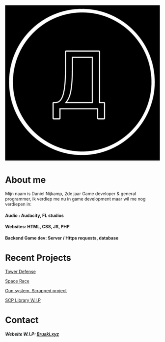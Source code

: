 <h1 align="center">
  
![image](/src/img.jpg?raw=true)

</h1>

# About me

Mijn naam is Daniel Nijkamp, 2de jaar Game developer & general programmer, ik verdiep me nu in game development maar wil me nog verdiepen in:

#### Audio : Audacity, FL studios
#### Websites: HTML, CSS, JS, PHP
#### Backend Game dev: Server / Https requests, database


# Recent Projects
[Tower Defense](https://github.com/DanielNijkamp/Tower_Defense)

[Space Race](https://github.com/DanielNijkamp/ExpendingSpace)

[Gun system. Scrapped project](https://github.com/DanielNijkamp/UnityGunSystem)

[SCP Library W.I.P](https://github.com/DanielNijkamp/F2M6PROG)

# Contact

##### Website W.I.P: [Bruski.xyz](https://bruski.xyz)

